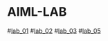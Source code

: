 # AIML-LAB
#[lab_01](https://github.com/2303A51692/AIML-LAB/blob/main/AIML_Assignment_1.ipynb)
#[lab_02](https://github.com/2303A51692/AIML-LAB/blob/main/Untitled13.ipynb)
#[lab_03](https://github.com/2303A51692/AIML-LAB/blob/main/AIML_Assignment_3.ipynb)
#[lab_05](https://github.com/2303A51692/AIML-LAB/blob/main/Assignment_5.ipynb)
